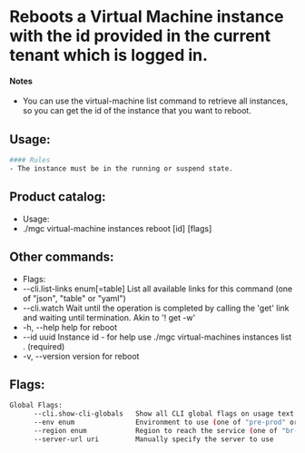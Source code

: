 # Reboots a Virtual Machine instance with the id provided in the current tenant which is logged in.
#### Notes
- You can use the virtual-machine list command to retrieve all instances, so you can get the id
of the instance that you want to reboot.

## Usage:
```bash
#### Rules
- The instance must be in the running or suspend state.
```

## Product catalog:
- Usage:
- ./mgc virtual-machine instances reboot [id] [flags]

## Other commands:
- Flags:
- --cli.list-links enum[=table]   List all available links for this command (one of "json", "table" or "yaml")
- --cli.watch                     Wait until the operation is completed by calling the 'get' link and waiting until termination. Akin to '! get -w'
- -h, --help                          help for reboot
- --id uuid                       Instance id - for help use ./mgc virtual-machines instances list . (required)
- -v, --version                       version for reboot

## Flags:
```bash
Global Flags:
      --cli.show-cli-globals   Show all CLI global flags on usage text
      --env enum               Environment to use (one of "pre-prod" or "prod") (default "prod")
      --region enum            Region to reach the service (one of "br-mgl1", "br-ne1" or "br-se1") (default "br-se1")
      --server-url uri         Manually specify the server to use
```

